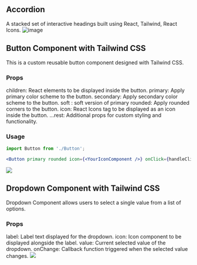 ## Accordion
A stacked set of interactive headings built using React, Tailwind, React Icons.
![image](https://github.com/Tokitaka/react-reusable-components-collection/assets/110197274/0d98866c-d289-4a5d-b55b-8b08e472853f)

## Button Component with Tailwind CSS
This is a custom reusable button component designed with Tailwind CSS.

### Props
children: React elements to be displayed inside the button.
primary: Apply primary color scheme to the button.
secondary: Apply secondary color scheme to the button.
soft : soft version of primary
rounded: Apply rounded corners to the button.
icon: React Icons tag to be displayed as an icon inside the button.
...rest: Additional props for custom styling and functionality.

### Usage
```jsx
import Button from './Button';

<Button primary rounded icon={<YourIconComponent />} onClick={handleClick}>Click me</Button>
```

<img src="https://github.com/Tokitaka/react-reusable-components-collection/assets/110197274/14e62bc2-2c53-4622-8877-6fded2c26e3c">

## Dropdown Component with Tailwind CSS
Dropdown Component allows users to select a single value from a list of options. 

### Props
label: Label text displayed for the dropdown.
icon: Icon component to be displayed alongside the label.
value: Current selected value of the dropdown.
onChange: Callback function triggered when the selected value changes.
<img src="https://github.com/Tokitaka/react-reusable-components-collection/assets/110197274/56310069-aba3-4d18-9bec-6593fc390109">
